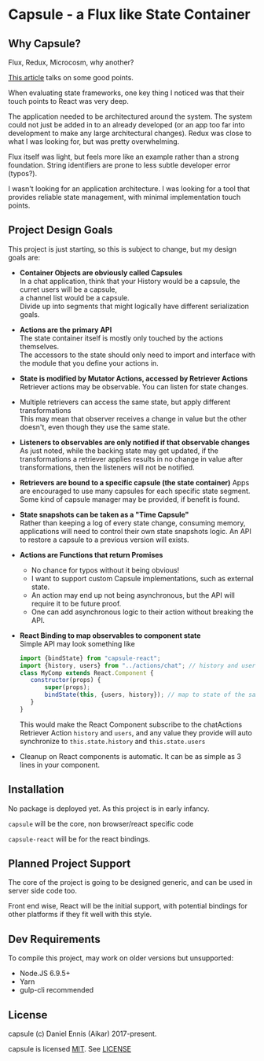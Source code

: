 # Capsule - a Flux like State Container
## Why Capsule?
Flux, Redux, Microcosm, why another?

[This article](https://medium.com/@machnicki/why-redux-is-not-so-easy-some-alternatives-24816d5ad22d#.8cksf39gs) 
talks on some good points.

When evaluating state frameworks, one key thing I noticed was that their touch points to React was very deep.

The application needed to be architectured around the system. The system could not just be added in to an already developed
(or an app too far into development to make any large architectural changes). 
Redux was close to what I was looking for, but was pretty overwhelming.

Flux itself was light, but feels more like an example rather than a strong foundation. 
String identifiers are prone to less subtle developer error (typos?).

I wasn't looking for an application architecture. 
I was looking for a tool that provides reliable state management, with minimal implementation touch points.

## Project Design Goals
This project is just starting, so this is subject to change, but my design goals are:

 - **Container Objects are obviously called Capsules**  
   In a chat application, think that your History would be a capsule, the curret users will be a capsule,  
   a channel list would be a capsule.  
   Divide up into segments that might logically have different serialization goals.
 - **Actions are the primary API**  
   The state container itself is mostly only touched by the actions themselves.  
   The accessors to the state should only need to import and interface with the module that you define your actions in.
 - **State is modified by Mutator Actions, accessed by Retriever Actions**  
   Retriever actions may be observable. You can listen for state changes.
 - Multiple retrievers can access the same state, but apply different transformations   
   This may mean that observer receives a change in value but the other doesn't, even though they use the same state.
 - **Listeners to observables are only notified if that observable changes**  
   As just noted, while the backing state may get updated, if the transformations a retriever applies results in no 
   change in value after transformations, then the listeners will not be notified. 
 - **Retrievers are bound to a specific capsule (the state container)**
   Apps are encouraged to use many capsules for each specific state segment.  
   Some kind of capsule manager may be provided, if benefit is found.
 - **State snapshots can be taken as a "Time Capsule"**  
   Rather than keeping a log of every state change, consuming memory, applications will need to control their own state
   snapshots logic. An API to restore a capsule to a previous version will exists.
 - **Actions are Functions that return Promises**
   - No chance for typos without it being obvious!
   - I want to support custom Capsule implementations, such as external state.
   - An action may end up not being asynchronous, but the API will require it to be future proof.  
   - One can add asynchronous logic to their action without breaking the API.
 - **React Binding to map observables to component state**  
   Simple API may look something like  
   
   ```javascript
   import {bindState} from "capsule-react";
   import {history, users} from "../actions/chat"; // history and users are exported as observable actions
   class MyComp extends React.Component {
      constructor(props) {
          super(props);
          bindState(this, {users, history}); // map to state of the same names
      }
   }
   ```
   This would make the React Component subscribe to the chatActions Retriever Action 
   `history` and `users`, and any value they provide will auto synchronize to `this.state.history` and `this.state.users`
 - Cleanup on React components is automatic. It can be as simple as 3 lines in your component.

## Installation
No package is deployed yet. As this project is in early infancy.

`capsule` will be the core, non browser/react specific code

`capsule-react` will be for the react bindings.
   
## Planned Project Support
The core of the project is going to be designed generic, and can be used in server side code too.

Front end wise, React will be the initial support, with potential bindings for other platforms if they fit well with this style.

## Dev Requirements

To compile this project, may work on older versions but unsupported:
  - Node.JS 6.9.5+
  - Yarn
  - gulp-cli recommended
  
## License
capsule (c) Daniel Ennis (Aikar) 2017-present.

capsule is licensed [MIT](https://tldrlegal.com/license/mit-license). See [LICENSE](LICENSE)


  
